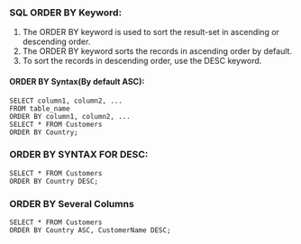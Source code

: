 ### SQL ORDER BY Keyword:
1) The ORDER BY keyword is used to sort the result-set in ascending or descending order.
2) The ORDER BY keyword sorts the records in ascending order by default. 
3) To sort the records in descending order, use the DESC keyword.
#### ORDER BY Syntax(By default ASC):
    SELECT column1, column2, ...
    FROM table_name
    ORDER BY column1, column2, ...
    SELECT * FROM Customers
    ORDER BY Country;
### ORDER BY SYNTAX FOR DESC:
    SELECT * FROM Customers
    ORDER BY Country DESC;
### ORDER BY Several Columns 
    SELECT * FROM Customers
    ORDER BY Country ASC, CustomerName DESC;
